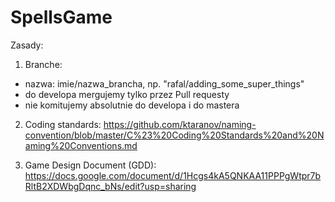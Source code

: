 # SpellsGame

Zasady:

 1. Branche:
- nazwa: imie/nazwa_brancha, np. "rafal/adding_some_super_things"
- do developa mergujemy tylko przez Pull requesty
- nie komitujemy absolutnie do developa i do mastera

2. Coding standards:
 https://github.com/ktaranov/naming-convention/blob/master/C%23%20Coding%20Standards%20and%20Naming%20Conventions.md

3. Game Design Document (GDD):
 https://docs.google.com/document/d/1Hcgs4kA5QNKAA11PPPgWtpr7bRltB2XDWbgDqnc_bNs/edit?usp=sharing
